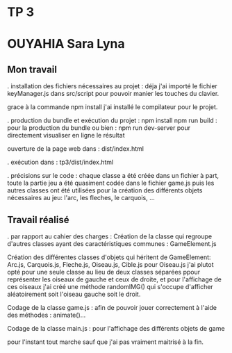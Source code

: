 # TP 3

# OUYAHIA Sara Lyna

## Mon travail
. installation des fichiers nécessaires au projet :
déja j'ai importé le fichier keyManager.js dans src/script pour pouvoir manier les touches du clavier.

grace à la commande npm install j'ai installé le compilateur pour le projet.

. production du bundle et exécution du projet :
 npm install
 npm run build : pour la production du bundle
 ou bien :
 npm run dev-server
 pour directement visualiser en ligne le résultat
 
 ouverture de la page web dans : dist/index.html
 
. exécution dans : tp3/dist/index.html

. précisions sur le code :
chaque classe a été créée dans un fichier à part,
toute la partie jeu a été quasiment codée dans le fichier game.js
puis les autres classes ont été utilisées pour la création des différents objets nécessaires au jeu:
l'arc, les fleches, le carquois, ...




## Travail réalisé
. par rapport au cahier des charges :
Création de la classe qui regroupe d'autres classes ayant des caractéristiques communes : GameElement.js

Création des différentes classes d'objets qui héritent de GameElement: Arc.js, Carquois.js, Fleche.js, Oiseau.js, Cible.js
pour Oiseau.js j'ai plutot opté pour une seule classe au lieu de deux classes séparées ppour représenter les oiseaux de gauche et ceux de droite, et pour l'affichage de ces oiseaux j'ai créé une méthode randomIMG() qui s'occupe d'afficher aléatoirement soit l'oiseau gauche soit le droit. 

Codage de la classe game.js : afin de pouvoir jouer correctement à l'aide des méthodes : animate()...

Codage de la classe main.js : pour l'affichage des différents objets de game


pour l'instant tout marche sauf que j'ai pas vraiment maitrisé à la fin.
